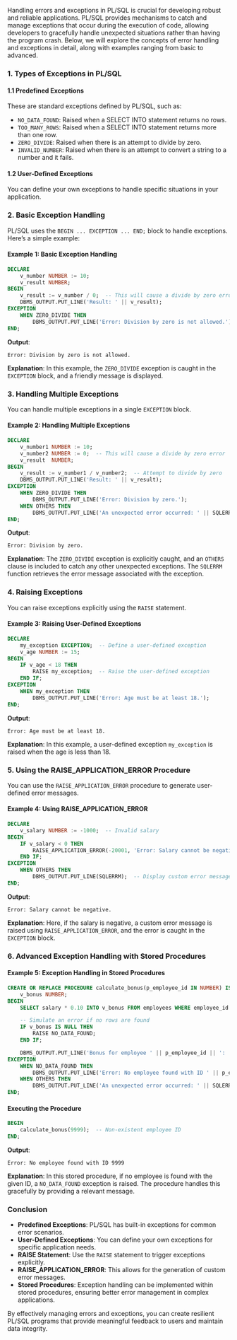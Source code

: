 Handling errors and exceptions in PL/SQL is crucial for developing robust and reliable applications. PL/SQL provides mechanisms to catch and manage exceptions that occur during the execution of code, allowing developers to gracefully handle unexpected situations rather than having the program crash. Below, we will explore the concepts of error handling and exceptions in detail, along with examples ranging from basic to advanced.

### 1. Types of Exceptions in PL/SQL

#### 1.1 Predefined Exceptions

These are standard exceptions defined by PL/SQL, such as:

- `NO_DATA_FOUND`: Raised when a SELECT INTO statement returns no rows.
- `TOO_MANY_ROWS`: Raised when a SELECT INTO statement returns more than one row.
- `ZERO_DIVIDE`: Raised when there is an attempt to divide by zero.
- `INVALID_NUMBER`: Raised when there is an attempt to convert a string to a number and it fails.

#### 1.2 User-Defined Exceptions

You can define your own exceptions to handle specific situations in your application.

### 2. Basic Exception Handling

PL/SQL uses the `BEGIN ... EXCEPTION ... END;` block to handle exceptions. Here’s a simple example:

#### Example 1: Basic Exception Handling

```sql
DECLARE
    v_number NUMBER := 10;
    v_result NUMBER;
BEGIN
    v_result := v_number / 0;  -- This will cause a divide by zero error
    DBMS_OUTPUT.PUT_LINE('Result: ' || v_result);
EXCEPTION
    WHEN ZERO_DIVIDE THEN
        DBMS_OUTPUT.PUT_LINE('Error: Division by zero is not allowed.');
END;
```

**Output**:
```
Error: Division by zero is not allowed.
```

**Explanation**: In this example, the `ZERO_DIVIDE` exception is caught in the `EXCEPTION` block, and a friendly message is displayed.

### 3. Handling Multiple Exceptions

You can handle multiple exceptions in a single `EXCEPTION` block.

#### Example 2: Handling Multiple Exceptions

```sql
DECLARE
    v_number1 NUMBER := 10;
    v_number2 NUMBER := 0;  -- This will cause a divide by zero error
    v_result  NUMBER;
BEGIN
    v_result := v_number1 / v_number2;  -- Attempt to divide by zero
    DBMS_OUTPUT.PUT_LINE('Result: ' || v_result);
EXCEPTION
    WHEN ZERO_DIVIDE THEN
        DBMS_OUTPUT.PUT_LINE('Error: Division by zero.');
    WHEN OTHERS THEN
        DBMS_OUTPUT.PUT_LINE('An unexpected error occurred: ' || SQLERRM);
END;
```

**Output**:
```
Error: Division by zero.
```

**Explanation**: The `ZERO_DIVIDE` exception is explicitly caught, and an `OTHERS` clause is included to catch any other unexpected exceptions. The `SQLERRM` function retrieves the error message associated with the exception.

### 4. Raising Exceptions

You can raise exceptions explicitly using the `RAISE` statement.

#### Example 3: Raising User-Defined Exceptions

```sql
DECLARE
    my_exception EXCEPTION;  -- Define a user-defined exception
    v_age NUMBER := 15;
BEGIN
    IF v_age < 18 THEN
        RAISE my_exception;  -- Raise the user-defined exception
    END IF;
EXCEPTION
    WHEN my_exception THEN
        DBMS_OUTPUT.PUT_LINE('Error: Age must be at least 18.');
END;
```

**Output**:
```
Error: Age must be at least 18.
```

**Explanation**: In this example, a user-defined exception `my_exception` is raised when the age is less than 18.

### 5. Using the RAISE_APPLICATION_ERROR Procedure

You can use the `RAISE_APPLICATION_ERROR` procedure to generate user-defined error messages.

#### Example 4: Using RAISE_APPLICATION_ERROR

```sql
DECLARE
    v_salary NUMBER := -1000;  -- Invalid salary
BEGIN
    IF v_salary < 0 THEN
        RAISE_APPLICATION_ERROR(-20001, 'Error: Salary cannot be negative.');  -- Raise custom error
    END IF;
EXCEPTION
    WHEN OTHERS THEN
        DBMS_OUTPUT.PUT_LINE(SQLERRM);  -- Display custom error message
END;
```

**Output**:
```
Error: Salary cannot be negative.
```

**Explanation**: Here, if the salary is negative, a custom error message is raised using `RAISE_APPLICATION_ERROR`, and the error is caught in the `EXCEPTION` block.

### 6. Advanced Exception Handling with Stored Procedures

#### Example 5: Exception Handling in Stored Procedures

```sql
CREATE OR REPLACE PROCEDURE calculate_bonus(p_employee_id IN NUMBER) IS
    v_bonus NUMBER;
BEGIN
    SELECT salary * 0.10 INTO v_bonus FROM employees WHERE employee_id = p_employee_id;

    -- Simulate an error if no rows are found
    IF v_bonus IS NULL THEN
        RAISE NO_DATA_FOUND; 
    END IF;

    DBMS_OUTPUT.PUT_LINE('Bonus for employee ' || p_employee_id || ': ' || v_bonus);
EXCEPTION
    WHEN NO_DATA_FOUND THEN
        DBMS_OUTPUT.PUT_LINE('Error: No employee found with ID ' || p_employee_id);
    WHEN OTHERS THEN
        DBMS_OUTPUT.PUT_LINE('An unexpected error occurred: ' || SQLERRM);
END;
```

#### Executing the Procedure

```sql
BEGIN
    calculate_bonus(9999);  -- Non-existent employee ID
END;
```

**Output**:
```
Error: No employee found with ID 9999
```

**Explanation**: In this stored procedure, if no employee is found with the given ID, a `NO_DATA_FOUND` exception is raised. The procedure handles this gracefully by providing a relevant message.

### Conclusion

- **Predefined Exceptions**: PL/SQL has built-in exceptions for common error scenarios.
- **User-Defined Exceptions**: You can define your own exceptions for specific application needs.
- **RAISE Statement**: Use the `RAISE` statement to trigger exceptions explicitly.
- **RAISE_APPLICATION_ERROR**: This allows for the generation of custom error messages.
- **Stored Procedures**: Exception handling can be implemented within stored procedures, ensuring better error management in complex applications.

By effectively managing errors and exceptions, you can create resilient PL/SQL programs that provide meaningful feedback to users and maintain data integrity.